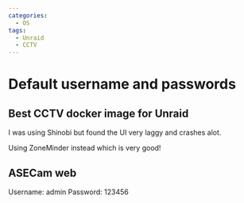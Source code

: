 ```yaml
---
categories:
  - OS
tags:
  - Unraid
  - CCTV
---
```


# Default username and passwords

## Best CCTV docker image for Unraid

I was using Shinobi but found the UI very laggy and crashes alot.

Using ZoneMinder instead which is very good!

## ASECam web

Username: admin
Password: 123456

